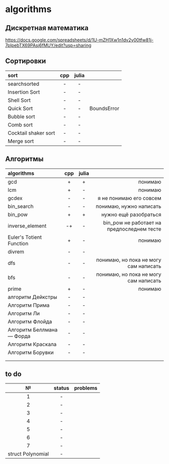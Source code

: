 # algorithms

## Дискретная математика
https://docs.google.com/spreadsheets/d/1U-mZH1Xw1n1dv2y00tfw81j-7pIpebTX69PAsj6fMUY/edit?usp=sharing



## Сортировки

| sort           | cpp | julia | |
|:-------------- |:---:|:-----:|:--|
| searchsorted   |  -  |   -   | |
| Insertion Sort |  -  |   -   | |
| Shell Sort     |  -  |   -   | |
| Quick Sort      |  -  |   -   | BoundsError |
| Bubble sort    |  -  |   -   | |
| Сomb sort      |  -  |   -   | |
| Cocktail shaker sort | - | - | |
| Merge sort| - | - | |


## Алгоритмы

| algorithms               | cpp | julia | |
|:------------------------ |:---:|:-----:|---: |
| gcd                      |  +  |   +   | понимаю |
| lcm                      |  +  |   -   | понимаю |
| gcdex                    |  -  |   -   | я не понимаю его совсем |
| bin_search               |  -  |   -   | понимаю, нужно написать |
| bin_pow                  |  +  |   +   | нужно ещё разобраться |
| inverse_element          |  -+ |   -   | bin_pow не работает на предпоследнем тесте|
| Euler's Totient Function |  +  |   -   | понимаю |
| divrem                   |  -  |   -   |  |
| dfs                      |  -  |   -   | понимаю, но пока не могу сам написать| 
| bfs                      |  -  |   -   | понимаю, но пока не могу сам написать |
| prime                         |   +  |   -    | понимаю |
| алгоритм Дейкстры        |  -  |   -   | |
| Алгоритм Прима           |  -  |   -   | |
|    Алгоритм Ли                      |   -  |  -     | |
|Алгоритм Флойда  |   -  |   -    | |
| Алгоритм Беллмана — Форда    |   -  |   -    | |
|  Алгоритм Краскала        |  -   |   -    | |
| Алгоритм Борувки      |   -  |    -   | |
|                          |     |       | |
|                          |     |       | |


## to do 
| № | status | problems |
|:-:|:------:|---------:|
|1| - |  |
|2| - |  |
|3| - |  | 
|4| - |  |
|5| - |  |
|6| - |  |
|7| - |  |
| struct Polynomial | - |  |